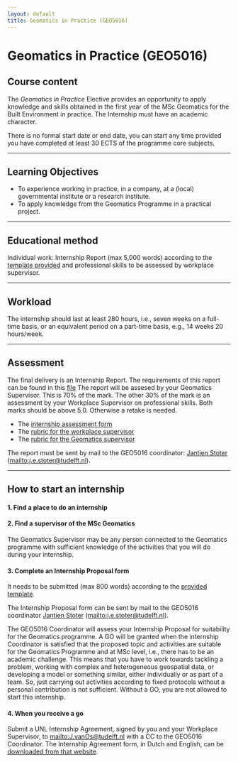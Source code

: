 ```yaml
---
layout: default
title: Geomatics in Practice (GEO5016)
---
```


# Geomatics in Practice (GEO5016)

## Course content

The *Geomatics in Practice* Elective provides an opportunity to apply knowledge and skills obtained in the first year of the MSc Geomatics for the Built Environment in practice. 
The Internship must have an academic character. 

There is no formal start date or end date, you can start any time provided you have completed at least 30 ECTS of the programme core subjects. 

- - -

## Learning Objectives

- To experience working in practice, in a company, at a (local) governmental institute or a research institute.
- To apply knowledge from the Geomatics Programme in a practical project.

- - -

## Educational method
Individual work: Internship Report (max 5,000 words) according to the [template provided](download/geo5016_internship_report_requirements.docx) and professional skills to be assessed by workplace supervisor.

- - -

## Workload

The internship should last at least 280 hours, i.e., seven weeks on a full-time basis, or an equivalent period on a part-time basis, e.g., 14 weeks 20 hours/week.

- - -

## Assessment

The final delivery is an Internship Report. The requirements of this report can be found in this [file](download/geo5016_internship_report_requirements.docx)
The report will be assesed by your Geomatics Supervisor. This is 70% of the mark.
The other 30% of the mark is an assessment by your Workplace Supervisor on professional skills.
Both marks should be above 5.0. Otherwise a retake is needed.

- The [internship assessment form](download/geo5016_Internship_Assessment_Form240831.xlsx) 
- The [rubric for the workplace supervisor](download/Workplace_Supervisor_GEO5016_Assessment_Rubric_Part_A-230831.pdf)
- The [rubric for the Geomatics supervisor](download/Geomatics_Supervisor_GEO5016_Assessment_Rubric_Part_B_230831.pdf)

The report must be sent by mail to the GEO5016 coordinator: [Jantien Stoter](https://3d.bk.tudelft.nl/jstoter/) (<mailto:j.e.stoter@tudelft.nl>).

- - -

## How to start an internship

#### 1. Find a place to do an internship

#### 2. Find a supervisor of the MSc Geomatics

The Geomatics Supervisor may be any person connected to the Geomatics programme with sufficient knowledge of the activities that you will do during your internship.

#### 3. Complete an Internship Proposal form 

It needs to be submitted (max 800 words) according to the [provided template](download/GEO5016_Internship_application_form_2025.docx).

The Internship Proposal form can be sent by mail to the GEO5016 coordinator [Jantien Stoter](https://3d.bk.tudelft.nl/jstoter/) (<mailto:j.e.stoter@tudelft.nl>).

The GEO5016 Coordinator will assess your Internship Proposal for suitability for the Geomatics programme. 
A GO will be granted when the internship Coordinator is satisfied that the proposed topic and activities are suitable for the Geomatics Programme and at MSc level, i.e., there has to be an academic challenge. This means that you have to work towards tackling a problem, working with complex and heterogeneous geospatial data, or developing a model or something similar, either individually or as part of a team. So, just carrying out activities according to fixed protocols without a personal contribution is not sufficient. Without a GO, you are not allowed to start this internship. 

#### 4. When you receive a go 

Submit a UNL Internship Agreement, signed by you and your Workplace Supervisor, to <mailto:J.vanOs@tudelft.nl> with a CC to the GEO5016 Coordinator. 
The Internship Agreement form, in Dutch and English, can be [downloaded from that website](https://www.universiteitenvannederland.nl/onderwerpen/onderwijs/gemeenschappelijke-stageovereenkomst-universiteiten).
